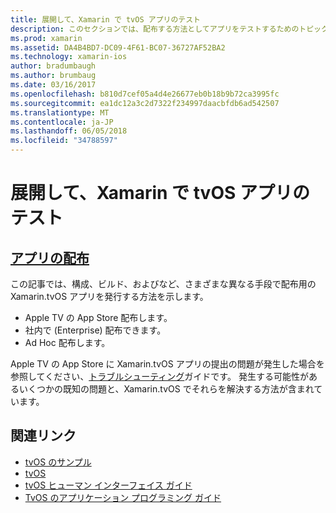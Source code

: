 ```yaml
---
title: 展開して、Xamarin で tvOS アプリのテスト
description: このセクションでは、配布する方法としてアプリをテストするためのトピックについて説明します。 トピックでは、デバッグ、テスト担当者および Apple TV のアプリ ストアへのアプリケーションを公開する方法への展開に使用するツールなどが含まれます。
ms.prod: xamarin
ms.assetid: DA4B4BD7-DC09-4F61-BC07-36727AF52BA2
ms.technology: xamarin-ios
author: bradumbaugh
ms.author: brumbaug
ms.date: 03/16/2017
ms.openlocfilehash: b810d7cef05a4d4e26677eb0b18b9b72ca3995fc
ms.sourcegitcommit: ea1dc12a3c2d7322f234997daacbfdb6ad542507
ms.translationtype: MT
ms.contentlocale: ja-JP
ms.lasthandoff: 06/05/2018
ms.locfileid: "34788597"
---
```

# <a name="deploying-and-testing-tvos-apps-in-xamarin"></a>展開して、Xamarin で tvOS アプリのテスト

## <a name="app-distributioniostvosdeploy-testapp-distributionindexmd"></a>[アプリの配布](~/ios/tvos/deploy-test/app-distribution/index.md)

この記事では、構成、ビルド、およびなど、さまざまな異なる手段で配布用の Xamarin.tvOS アプリを発行する方法を示します。

- Apple TV の App Store 配布します。
- 社内で (Enterprise) 配布できます。
- Ad Hoc 配布します。

Apple TV の App Store に Xamarin.tvOS アプリの提出の問題が発生した場合を参照してください、[トラブルシューティング](~/ios/tvos/troubleshooting.md)ガイドです。 発生する可能性があるいくつかの既知の問題と、Xamarin.tvOS でそれらを解決する方法が含まれています。

## <a name="related-links"></a>関連リンク

- [tvOS のサンプル](https://developer.xamarin.com/samples/tvos/all/)
- [tvOS](https://developer.apple.com/tvos/)
- [tvOS ヒューマン インターフェイス ガイド](https://developer.apple.com/tvos/human-interface-guidelines/)
- [TvOS のアプリケーション プログラミング ガイド](https://developer.apple.com/library/prerelease/tvos/documentation/General/Conceptual/AppleTV_PG/)
